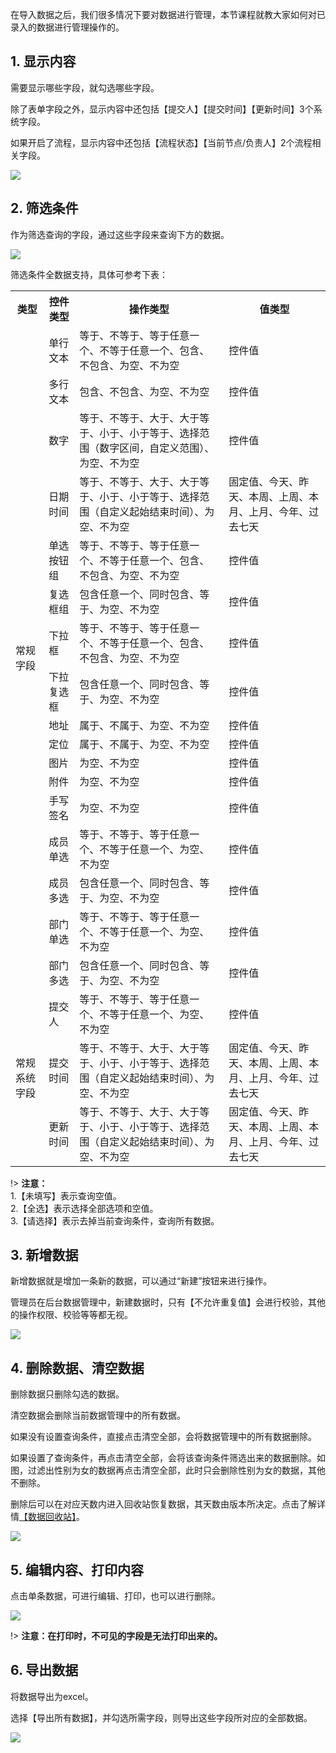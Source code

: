 在导入数据之后，我们很多情况下要对数据进行管理，本节课程就教大家如何对已录入的数据进行管理操作的。

## 1. 显示内容
需要显示哪些字段，就勾选哪些字段。

除了表单字段之外，显示内容中还包括【提交人】【提交时间】【更新时间】3个系统字段。

如果开启了流程，显示内容中还包括【流程状态】【当前节点/负责人】2个流程相关字段。

![](../img/8-3i1.png)

## 2. 筛选条件
作为筛选查询的字段，通过这些字段来查询下方的数据。

![](../img/8-3i2.png)

筛选条件全数据支持，具体可参考下表：

<table>
	<tbody>
		<tr>
			<th>类型</th>
			<th>控件类型</th>
			<th>操作类型</th>
			<th>值类型</th>
		</tr>
		<tr>
			<td rowspan="17">常规字段</td>
			<td>单行文本</td>
			<td>等于、不等于、等于任意一个、不等于任意一个、包含、不包含、为空、不为空</td>
			<td>控件值</td>
		</tr>
		<tr>
			<td>多行文本</td>
			<td>包含、不包含、为空、不为空</td>
			<td>控件值</td>
		</tr>
		<tr>
			<td>数字</td>
			<td>等于、不等于、大于、大于等于、小于、小于等于、选择范围（数字区间，自定义范围）、为空、不为空</td>
			<td>控件值</td>
		</tr>
		<tr>
			<td>日期时间</td>
			<td>等于、不等于、大于、大于等于、小于、小于等于、选择范围（自定义起始结束时间）、为空、不为空</td>
			<td>固定值、今天、昨天、本周、上周、本月、上月、今年、过去七天</td>
		</tr>
		<tr>
			<td>单选按钮组</td>
			<td>等于、不等于、等于任意一个、不等于任意一个、包含、不包含、为空、不为空</td>
			<td>控件值</td>
		</tr>
		<tr>
			<td>复选框组</td>
			<td>包含任意一个、同时包含、等于、为空、不为空</td>
			<td>控件值</td>
		</tr>
		<tr>
			<td>下拉框</td>
			<td>等于、不等于、等于任意一个、不等于任意一个、包含、不包含、为空、不为空</td>
			<td>控件值</td>
		</tr>
		<tr>
			<td>下拉复选框</td>
			<td>包含任意一个、同时包含、等于、为空、不为空</td>
			<td>控件值</td>
		</tr>
		<tr>
			<td>地址</td>
			<td>属于、不属于、为空、不为空</td>
			<td>控件值</td>
		</tr>
		<tr>
			<td>定位</td>
			<td>属于、不属于、为空、不为空</td>
			<td>控件值</td>
		</tr>
		<tr>
			<td>图片</td>
			<td>为空、不为空</td>
			<td>控件值</td>
		</tr>
		<tr>
			<td>附件</td>
			<td>为空、不为空</td>
			<td>控件值</td>
		</tr>
		<tr>
			<td>手写签名</td>
			<td>为空、不为空</td>
			<td>控件值</td>
		</tr>
		<tr>
			<td>成员单选</td>
			<td>等于、不等于、等于任意一个、不等于任意一个、为空、不为空</td>
			<td>控件值</td>
		</tr>
		<tr>
			<td>成员多选</td>
			<td>包含任意一个、同时包含、等于、为空、不为空</td>
			<td>控件值</td>
		</tr>
		<tr>
			<td>部门单选</td>
			<td>等于、不等于、等于任意一个、不等于任意一个、为空、不为空</td>
			<td>控件值</td>
		</tr>
		<tr>
			<td>部门多选</td>
			<td>包含任意一个、同时包含、等于、为空、不为空</td>
			<td>控件值</td>
		</tr>
		<tr>
			<td rowspan="3">常规系统字段</td>
			<td>提交人</td>
			<td>等于、不等于、等于任意一个、不等于任意一个、为空、不为空</td>
			<td>控件值</td>
		</tr>
		<tr>
			<td>提交时间</td>
			<td>等于、不等于、大于、大于等于、小于、小于等于、选择范围（自定义起始结束时间）、为空、不为空</td>
			<td>固定值、今天、昨天、本周、上周、本月、上月、今年、过去七天</td>
		</tr>
		<tr>
			<td>更新时间</td>
			<td>等于、不等于、大于、大于等于、小于、小于等于、选择范围（自定义起始结束时间）、为空、不为空</td>
			<td>固定值、今天、昨天、本周、上周、本月、上月、今年、过去七天</td>
		</tr>
	</tbody>
</table>

!> **注意：**<br/> 
1.【未填写】表示查询空值。<br/>
2.【全选】表示选择全部选项和空值。 <br/> 
3.【请选择】表示去掉当前查询条件，查询所有数据。<br/> 

## 3. 新增数据
新增数据就是增加一条新的数据，可以通过“新建”按钮来进行操作。

管理员在后台数据管理中，新建数据时，只有【不允许重复值】会进行校验，其他的操作权限、校验等等都无视。

![](../img/8-3i3.png)

## 4. 删除数据、清空数据 
删除数据只删除勾选的数据。

清空数据会删除当前数据管理中的所有数据。

如果没有设置查询条件，直接点击清空全部，会将数据管理中的所有数据删除。

如果设置了查询条件，再点击清空全部，会将该查询条件筛选出来的数据删除。如图，过滤出性别为女的数据再点击清空全部，此时只会删除性别为女的数据，其他不删除。

删除后可以在对应天数内进入回收站恢复数据，其天数由版本所决定。点击了解详情[【数据回收站】](17-1数据回收站.md ':target=_blank')。

![](../img/8-3i4.gif)

## 5. 编辑内容、打印内容 
点击单条数据，可进行编辑、打印，也可以进行删除。

![](../img/8-3i5.png)

!> **注意：在打印时，不可见的字段是无法打印出来的。**

## 6. 导出数据 
将数据导出为excel。

选择【导出所有数据】，并勾选所需字段，则导出这些字段所对应的全部数据。

![](../img/8-3i6.png)